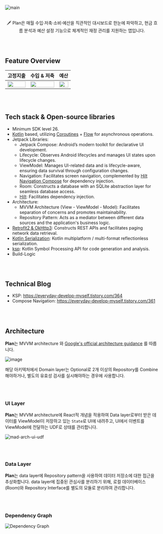 ![main](https://github.com/user-attachments/assets/aaf0a0af-c660-4952-80b4-c4ab1f25ae70) <br><br>

<p align="center">  
🗡️ Plan은 매월 수입·저축·소비·예산을 직관적인 대시보드로 한눈에 파악하고, 현금 흐름 분석과 예산 설정 기능으로 체계적인 재정 관리를 지원하는 앱입니다.
</p><br><br>

## Feature Overview
|                                                               고정지출                                                                |                                                                 수입 & 저축                                                                  |                                                                 예산                                                                 |
|:-------------------------------------------------------------------------------------------------------------------------------------:|:-------------------------------------------------------------------------------------------------------------------------------------:|:-------------------------------------------------------------------------------------------------------------------------------------:|
| <img src="https://github.com/user-attachments/assets/d23a7909-77cc-4c96-b39a-4f2c89e40b99" align="center" width="100%"/> | <img src="https://github.com/user-attachments/assets/d5b8648a-22a7-4392-b6c4-3405664bd217" align="center" width="100%"/> | <img src="https://github.com/user-attachments/assets/bebb01ba-44a0-42ec-b2ec-3097fc98e381" align="center" width="100%"/> |

<br><br>

## Tech stack & Open-source libraries
- Minimum SDK level 26.
- [Kotlin](https://kotlinlang.org/) based, utilizing [Coroutines](https://github.com/Kotlin/kotlinx.coroutines) + [Flow](https://kotlin.github.io/kotlinx.coroutines/kotlinx-coroutines-core/kotlinx.coroutines.flow/) for asynchronous operations.
- Jetpack Libraries:
  - Jetpack Compose: Android’s modern toolkit for declarative UI development.
  - Lifecycle: Observes Android lifecycles and manages UI states upon lifecycle changes.
  - ViewModel: Manages UI-related data and is lifecycle-aware, ensuring data survival through configuration changes.
  - Navigation: Facilitates screen navigation, complemented by [Hilt Navigation Compose](https://developer.android.com/jetpack/compose/libraries#hilt) for dependency injection.
  - Room: Constructs a database with an SQLite abstraction layer for seamless database access.
  - [Hilt](https://dagger.dev/hilt/): Facilitates dependency injection.
- Architecture:
  - MVVM Architecture (View - ViewModel - Model): Facilitates separation of concerns and promotes maintainability.
  - Repository Pattern: Acts as a mediator between different data sources and the application's business logic.
- [Retrofit2 & OkHttp3](https://github.com/square/retrofit): Constructs REST APIs and facilitates paging network data retrieval.
- [Kotlin Serialization](https://github.com/Kotlin/kotlinx.serialization): Kotlin multiplatform / multi-format reflectionless serialization.
- [ksp](https://github.com/google/ksp): Kotlin Symbol Processing API for code generation and analysis.
- Build-Logic

<br><br>

## Technical Blog

- KSP: https://everyday-develop-myself.tistory.com/364
- Compose Navigation: https://everyday-develop-myself.tistory.com/361

<br><br>

## Architecture
**Plan**는 MVVM architecture 와 [Google's official architecture guidance](https://developer.android.com/topic/architecture) 를 따릅니다.

![image](https://github.com/user-attachments/assets/2319b1bc-70be-4f4f-969c-49c540d2fcd5)

해당 아키텍처에서 Domain layer는 Optional로 2개 이상의 Repository를 Combine 해야하거나, 별도의 유효성 검사를 실시해야하는 경우에 사용합니다.

<br><br>

### UI Layer

**Plan**는 MVVM architecture에 React적 개념을 적용하여 Data layer로부터 받은 데이터를 ViewModel이 저장하고 있는 `State`로 UI에 내려주고, UI에서 이벤트를 ViewModel에 전달하는 UDF로 상태를 관리합니다.

![mad-arch-ui-udf](https://github.com/user-attachments/assets/7013c714-2c13-4299-9450-5589552b27d1)

<br><br>

### Data Layer

**Plan**는 data layer에 Repository pattern을 사용하여 데이터 저장소에 대한 접근을 추상화합니다. data layer에 집중된 관심사를 분리하기 위해, 로컬 데이터베이스(Room)와 Repository Interface를 별도의 모듈로 분리하여 관리합니다.

<br><br>

### Dependency Graph

![Dependency Graph](./dependencyGraph.png)

